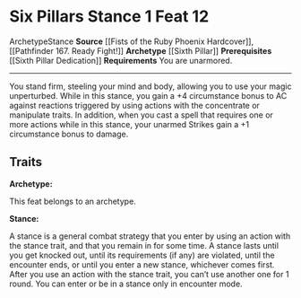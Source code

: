 ﻿---
actions: '[one-action]'
cost: null
element: null
feat: Six Pillars Stance
frequency: null
heighten_level: null
id: '2740'
level: '12'
name: Six Pillars Stance
prerequisite: '[[DATABASE/feat/Sixth Pillar Dedication|Sixth Pillar Dedication]]'
rarity: Common
requirement: You are unarmored.
school: null
source: '[[DATABASE/source/Fists of the Ruby Phoenix Hardcover|Fists of the Ruby Phoenix
  Hardcover]]'
subcategory: null
trait:
- '[[DATABASE/trait/Archetype|Archetype]]'
- '[[DATABASE/trait/Stance|Stance]]'
trigger: null
type: Feat

---
# Six Pillars Stance <span class="action-icon">1</span> <span class="item-type">Feat 12</span>

<span class="item-trait">Archetype</span><span class="item-trait">Stance</span>
**Source** [[Fists of the Ruby Phoenix Hardcover]], [[Pathfinder 167. Ready Fight!]]
**Archetype** [[Sixth Pillar]]
**Prerequisites** [[Sixth Pillar Dedication]]
**Requirements** You are unarmored.

---
You stand firm, steeling your mind and body, allowing you to use your magic unperturbed. While in this stance, you gain a +4 circumstance bonus to AC against reactions triggered by using actions with the concentrate or manipulate traits. In addition, when you cast a spell that requires one or more actions while in this stance, your unarmed Strikes gain a +1 circumstance bonus to damage.

## Traits

**Archetype:**

This feat belongs to an archetype.

**Stance:**

A stance is a general combat strategy that you enter by using an action with the stance trait, and that you remain in for some time. A stance lasts until you get knocked out, until its requirements (if any) are violated, until the encounter ends, or until you enter a new stance, whichever comes first. After you use an action with the stance trait, you can’t use another one for 1 round. You can enter or be in a stance only in encounter mode.